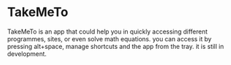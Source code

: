# TakeMeTo
TakeMeTo is an app that could help you in quickly accessing different programmes, sites, or even solve math equations. you can access it by pressing alt+space, manage shortcuts and the app from the tray. it is still in development.
